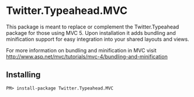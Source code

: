 Twitter.Typeahead.MVC
=================
This package is meant to replace or complement the Twitter.Typeahead package for those using MVC 5. Upon installation it adds bundling and minification support for easy integration into your shared layouts and views. 

For more information on bundling and minification in MVC visit http://www.asp.net/mvc/tutorials/mvc-4/bundling-and-minification

Installing
----------
`PM> install-package Twitter.Typeahead.MVC`